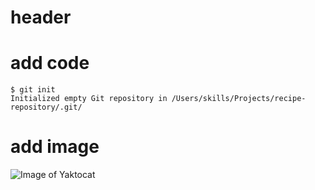 # header
# add code
```
$ git init
Initialized empty Git repository in /Users/skills/Projects/recipe-repository/.git/
```
# add image
![Image of Yaktocat](https://octodex.github.com/images/yaktocat.png)

